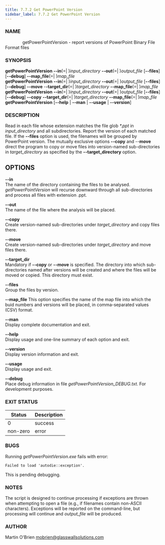 ```yaml
---
title: 7.7.2 Get PowerPoint Version
sidebar_label: 7.7.2 Get PowerPoint Version
---
```


### **NAME**
&emsp;&emsp;&emsp;&emsp;getPowerPointVersion - report versions of PowerPoint Binary File Format files

### **SYNOPSIS**
**getPowerPointVersion --in**(=| )*input_directory* **--out**(=| )*output_file* [**--files**] [**--debug**] **--map_file**(=| )*map_file*  
**getPowerPointVersion** **--in**(=| )*input_directory* **--out**(=| )*output_file* [**--files**] [**--debug**] **--move** -**-target_dir**(=| )*target_directory* **--map_file**(=| )*map_file*  
**getPowerPointVersion** **--in**(=| )*input_directory* **--out**(=| )*output_file* [**--files**] [**--debug**] **--copy** **--target_dir**(=| )*target_directory* **--map_file**(=| )*map_file*  
**getPowerPointVersion** [**--help** | **--man** | **--usage** | **--version**]

### **DESCRIPTION**
Read in each file whose extension matches the file glob *\*.ppt* in *input_directory* and all subdirectories. Report the version of each matched file. If the **--files** option is used, the filenames will be grouped by PowerPoint version. The mutually exclusive options **--copy** and --**move** direct the program to copy or move files into version-named sub-directories in *target_directory* as specified by the **--target_directory** option.

## ****OPTIONS****
**--in**  
The name of the directory containing the files to be analysed. *getPowerPointVersion* will recurse downward through all sub-directories and process all files with extension .ppt.

**--out**  
The name of the file where the analysis will be placed.

**--copy**  
Create version-named sub-directories under *target_directory* and copy files there.

**--move**  
Create version-named sub-directories under *target_directory* and move files there.

**--target_dir**  
Mandatory if **--copy** or **--move** is specified. The directory into which sub-directories named after versions will be created and where the files will be moved or copied. This directory must exist.

**--files**  
Group the files by version.

**--map_file**
This option specifies the name of the map file into which the buid numbers and versions will be placed, in comma-separated values (CSV) format.

**--man**  
Display complete documentation and exit.

**--help**  
Display usage and one-line summary of each option and exit.

**--version**  
Display version information and exit.

**--usage**  
Display usage and exit.

**--debug**  
Place debug information in file *getPowerPointVersion_DEBUG.txt*. For development purposes.

### **EXIT STATUS**
|Status|Description
|---|---
|0|success  
|non-zero|error

### **BUGS**
Running *getPowerPointVersion.exe* fails with error:

    Failed to load 'autodie::exception'.

This is pending debugging.

### **NOTES**
The script is designed to continue processing if exceptions are thrown when attempting to open a file (e.g., if filenames contain non-ASCII characters). Exceptions will be reported on the command-line, but processing will continue and *output_file* will be produced.



### **AUTHOR**
Martin O'Brien <mobrien@glasswallsolutions.com>
